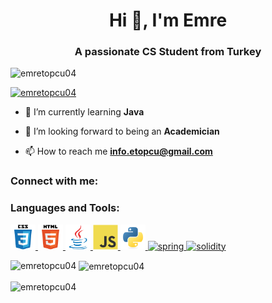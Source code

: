 <h1 align="center">Hi 👋, I'm Emre</h1>
<h3 align="center">A passionate CS Student from Turkey</h3>

<p align="left"> <img src="https://komarev.com/ghpvc/?username=emretopcu04&label=Profile%20views&color=0e75b6&style=flat" alt="emretopcu04" /> </p>

<p align="left"> <a href="https://github.com/ryo-ma/github-profile-trophy"><img src="https://github-profile-trophy.vercel.app/?username=emretopcu04" alt="emretopcu04" /></a> </p>

- 🌱 I’m currently learning **Java**

- 👯 I’m looking forward to being an **Academician**

- 📫 How to reach me **info.etopcu@gmail.com**

<h3 align="left">Connect with me:</h3>
<p align="left">
</p>

<h3 align="left">Languages and Tools:</h3>
<p align="left"> <a href="https://www.w3schools.com/css/" target="_blank" rel="noreferrer"> <img src="https://raw.githubusercontent.com/devicons/devicon/master/icons/css3/css3-original-wordmark.svg" alt="css3" width="40" height="40"/> </a> <a href="https://www.w3.org/html/" target="_blank" rel="noreferrer"> <img src="https://raw.githubusercontent.com/devicons/devicon/master/icons/html5/html5-original-wordmark.svg" alt="html5" width="40" height="40"/> </a> <a href="https://www.java.com" target="_blank" rel="noreferrer"> <img src="https://raw.githubusercontent.com/devicons/devicon/master/icons/java/java-original.svg" alt="java" width="40" height="40"/> </a> <a href="https://developer.mozilla.org/en-US/docs/Web/JavaScript" target="_blank" rel="noreferrer"> <img src="https://raw.githubusercontent.com/devicons/devicon/master/icons/javascript/javascript-original.svg" alt="javascript" width="40" height="40"/> </a> <a href="https://www.python.org" target="_blank" rel="noreferrer"> <img src="https://raw.githubusercontent.com/devicons/devicon/master/icons/python/python-original.svg" alt="python" width="40" height="40"/> </a> <a href="https://spring.io/" target="_blank" rel="noreferrer"> <img src="https://www.vectorlogo.zone/logos/springio/springio-icon.svg" alt="spring" width="40" height="40"/> </a> <a href="https://soliditylang.org" target="_blank" rel="noreferrer"> <img src="https://cdn.worldvectorlogo.com/logos/solidity.svg" alt="solidity" width="40" height="40"/> </a> </p>

<p><img align="left" src="https://github-readme-stats.vercel.app/api/top-langs?username=emretopcu04&show_icons=true&locale=en&layout=compact" alt="emretopcu04" /></p>

<p>&nbsp;<img align="center" src="https://github-readme-stats.vercel.app/api?username=emretopcu04&show_icons=true&locale=en" alt="emretopcu04" /></p>

<p><img align="center" src="https://github-readme-streak-stats.herokuapp.com/?user=emretopcu04&" alt="emretopcu04" /></p>
